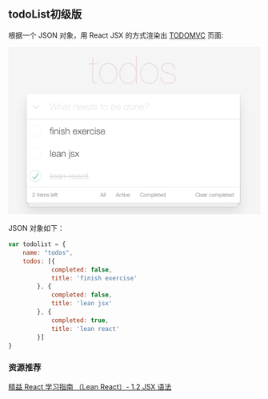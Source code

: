 ## todoList初级版

根据一个 JSON 对象，用 React JSX 的方式渲染出 [TODOMVC](http://todomvc.com/examples/react/#/) 页面:

![](./img/todolist.png)

JSON 对象如下：

```javascript
var todolist = {
    name: "todos",
    todos: [{
            completed: false,
            title: 'finish exercise'
        }, {
            completed: false,
            title: 'lean jsx'
        }, {
            completed: true,
            title: 'lean react'
        }]
}
```

### 资源推荐
[精益 React 学习指南 （Lean React）- 1.2 JSX 语法](https://segmentfault.com/a/1190000005145610)



